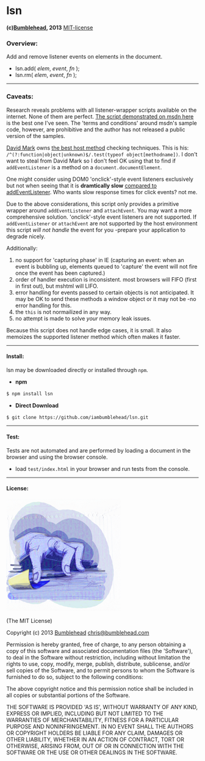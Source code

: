 lsn
===
**(c)[Bumblehead][0], 2013** [MIT-license](#license)  

### Overview:

Add and remove listener events on elements in the document.

 - lsn.add( _elem_, _event_, _fn_ );
 - lsn.rm( _elem_, _event_, _fn_ );

---------------------------------------------------------------------
### Caveats:

Research reveals problems with all listener-wrapper scripts available on the internet. None of them are perfect. [The script demonstrated on msdn here][1] is the best one I've seen. The 'terms and conditions' around msdn's sample code, however, are prohibitive and the author has not released a public version of the samples.

[David Mark][4] owns [the best host method][2] checking techniques. This is his: `/^(?:function|object|unknown)$/.test(typeof object[methodname])`. I don't want to steal from David Mark so I don't feel OK using that to find if `addEventListener` is a method on a `document.documentElement`.

One might consider using DOM0 'onclick'-style event listeners exclusively but not when seeing that it is **dramtically slow** [compared to addEventListener][2]. Who wants slow response times for click events? not me.

Due to the above considerations, this script only provides a primitive wrapper around `addEventListener` and `attachEvent`. You may want a more comprehensive solution. 'onclick'-style event listeners are not supported. If `addEventListener` or `attachEvent` are not supported by the host environment this script *will not handle* the event for you -prepare your application to degrade nicely.

Additionally:

 1. no support for 'capturing phase' in IE (capturing an event: when an event is bubbling up, elements queued to 'capture' the event will not fire once the event has been captured.)
 2. order of handler execution is inconsistent. most browsers will FIFO (first in first out), but mshtml will LIFO.
 3. error handling for events passed to certain objects is not anticipated. It may be OK to send these methods a window object or it may not be -no error handling for this.
 4. the `this` is not normailized in any way.
 5. no attempt is made to solve _your_ memory leak issues.

Because this script does not handle edge cases, it is small. It also memoizes the supported listener method which often makes it faster.


[0]: http://www.bumblehead.com                            "bumblehead"
[1]: http://msdn.microsoft.com/en-us/magazine/ff728624.aspx     "msdn"
[2]: https://groups.google.com/forum/#!topic/comp.lang.javascript/NlgKScqVbiU
[3]: http://jsperf.com/onclick-vs-addeventlistener/2    "onclick slow"
[4]: http://www.cinsoft.net/host.html                     "david mark"


---------------------------------------------------------
#### <a id="install"></a>Install:

lsn may be downloaded directly or installed through `npm`.

 * **npm**   

 ```bash
 $ npm install lsn
 ```

 * **Direct Download**
 
 ```bash  
 $ git clone https://github.com/iambumblehead/lsn.git
 ```

---------------------------------------------------------
#### <a id="test"></a>Test:

Tests are not automated and are performed by loading a document in the browser and using the browser console.

- load `test/index.html` in your browser and run tests from the console.


---------------------------------------------------------
#### <a id="license">License:

 ![scrounge](http://github.com/iambumblehead/scroungejs/raw/master/img/hand.png) 

(The MIT License)

Copyright (c) 2013 [Bumblehead][0] <chris@bumblehead.com>

Permission is hereby granted, free of charge, to any person obtaining a copy of this software and associated documentation files (the 'Software'), to deal in the Software without restriction, including without limitation the rights to use, copy, modify, merge, publish, distribute, sublicense, and/or sell copies of the Software, and to permit persons to whom the Software is furnished to do so, subject to the following conditions:

The above copyright notice and this permission notice shall be included in all copies or substantial portions of the Software.

THE SOFTWARE IS PROVIDED 'AS IS', WITHOUT WARRANTY OF ANY KIND, EXPRESS OR IMPLIED, INCLUDING BUT NOT LIMITED TO THE WARRANTIES OF MERCHANTABILITY, FITNESS FOR A PARTICULAR PURPOSE AND NONINFRINGEMENT. IN NO EVENT SHALL THE AUTHORS OR COPYRIGHT HOLDERS BE LIABLE FOR ANY CLAIM, DAMAGES OR OTHER LIABILITY, WHETHER IN AN ACTION OF CONTRACT, TORT OR OTHERWISE, ARISING FROM, OUT OF OR IN CONNECTION WITH THE SOFTWARE OR THE USE OR OTHER DEALINGS IN THE SOFTWARE.

